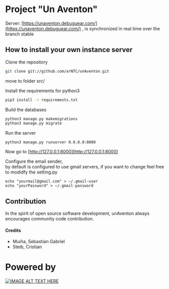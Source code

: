 
# Project "Un Aventon"
Server: [https://unaventon.debuguear.com/](https://unaventon.debuguear.com/) , is synchronized in real time over the branch stable

How to install your own instance server
---------------------------------------
Clone the repository
```bash
git clone git://github.com/arNTC/unAventon.git
```
move to folder src/
  
Install the requirements for python3
```bash
pip3 install -r requirements.txt
```



Build the databases
```bash
python3 manage.py makemigrations
python3 manage.py migrate
```
Run the server
```
python3 manage.py runserver 0.0.0.0:8000
```
Now go to [http://127.0.0.1:8000](http://127.0.0.1:8000)


Configure the email sender,   
by default is configured to use gmail servers, if you want to change feel free to modidfy the setting.py
```
echo "yourmail@gmail.com" > ~/.gmail-user
echo "yourPassword" > ~/.gmail-password
```


Contribution 
--------------------------------------

In the spirit of open source software development, unAventon always encourages community code contribution.
  
#### Credits
* Muiña, Sebastian Gabriel
* Steib, Cristian

  
# Powered by
[![IMAGE ALT TEXT HERE](https://www.djangoproject.com/s/img/logos/django-logo-positive.svg)](https://www.djangoproject.com/s/img/logos/django-logo-positive.svg)
